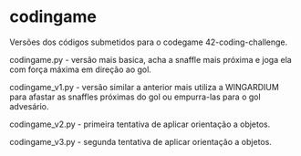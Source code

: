 # codingame

Versões dos códigos submetidos para o codegame 42-coding-challenge.


codingame.py - versão mais basica, acha a snaffle mais próxima e joga ela com força máxima em direção ao gol.

codingame_v1.py - versão similar a anterior mais utiliza a WINGARDIUM para afastar as snaffles próximas do gol ou empurra-las para o gol advesário.

codingame_v2.py - primeira tentativa de aplicar orientação a objetos.

codingame_v3.py - segunda tentativa de aplicar orientação a objetos.
